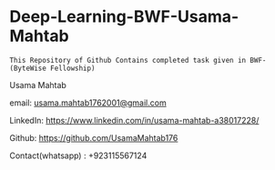 # Deep-Learning-BWF-Usama-Mahtab

    This Repository of Github Contains completed task given in BWF-(ByteWise Fellowship)

Usama Mahtab

email: usama.mahtab1762001@gmail.com

LinkedIn: https://www.linkedin.com/in/usama-mahtab-a38017228/

Github: https://github.com/UsamaMahtab176

Contact(whatsapp) : +923115567124
